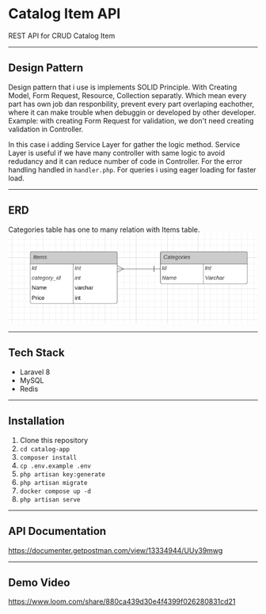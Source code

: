 # Catalog Item API

REST API for CRUD Catalog Item

---

## Design Pattern

Design pattern that i use is implements SOLID Principle. With Creating Model, Form Request, Resource, Collection separatly. Which mean every part has own job dan responbility, prevent every part overlaping eachother, where it can make trouble when debuggin or developed by other developer. Example: with creating Form Request for validation, we don't need creating validation in Controller.

In this case i adding Service Layer for gather the logic method. Service Layer is useful if we have many controller with same logic to avoid redudancy and it can reduce number of code in Controller. For the error handling handled in `handler.php`. For queries i using eager loading for faster load.

---

## ERD

Categories table has one to many relation with Items table.
<img src="public/img/erd.png">

---

## Tech Stack

-   Laravel 8
-   MySQL
-   Redis

---

## Installation

1. Clone this repository
2. `cd catalog-app`
3. `composer install`
4. `cp .env.example .env`
5. `php artisan key:generate`
6. `php artisan migrate`
7. `docker compose up -d`
8. `php artisan serve`

---

## API Documentation

https://documenter.getpostman.com/view/13334944/UUy39mwg

---

## Demo Video

https://www.loom.com/share/880ca439d30e4f4399f026280831cd21
